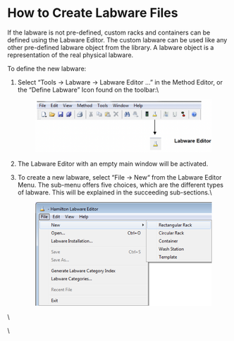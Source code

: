 # How to Create Labware Files

If the labware is not pre-defined, custom racks and containers can be defined using the Labware Editor. The custom labware can be used like any other pre-defined labware object from the library. A labware object is a representation of the real physical labware.

To define the new labware:

1.  Select “Tools -> Labware -> Labware Editor …” in the Method Editor, or the “Define Labware” Icon found on the toolbar:\


    <figure><img src="../../.gitbook/assets/image (164).png" alt="" width="563"><figcaption></figcaption></figure>


2. The Labware Editor with an empty main window will be activated.
3.  To create a new labware, select “File -> New“ from the Labware Editor Menu. The sub-menu offers five choices, which are the different types of labware. This will be explained in the succeeding sub-sections.\


    <figure><img src="../../.gitbook/assets/image (1) (1) (1) (1) (1) (1) (1) (1) (1) (1) (1) (1) (1) (1) (1) (1).png" alt=""><figcaption></figcaption></figure>

\




\


